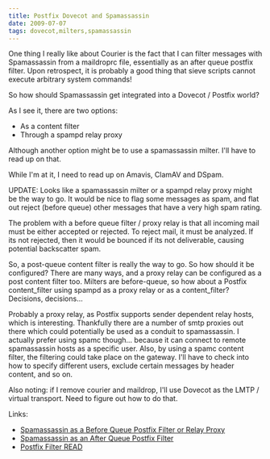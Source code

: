 ```yaml
---
title: Postfix Dovecot and Spamassassin
date: 2009-07-07
tags: dovecot,milters,spamassassin
---
```

One thing I really like about Courier is the fact that I can filter messages with Spamassassin from a maildroprc file, essentially as an after queue postfix filter. Upon retrospect, it is probably a good thing that sieve scripts cannot execute arbitrary system commands!

So how should Spamassassin get integrated into a Dovecot / Postfix world?

As I see it, there are two options:

<ul><li>As a content filter</li><li>Through a spampd relay proxy
</li></ul>Although another option might be to use a spamassassin milter. I'll have to read up on that.

While I'm at it, I need to read up on Amavis, ClamAV and DSpam.

UPDATE: Looks like a spamassassin milter or a spampd relay proxy might be the way to go. It would be nice to flag some messages as spam, and flat out reject (before queue) other messages that have a very high spam rating.

The problem with a before queue filter / proxy relay is that all incoming mail must be either accepted or rejected. To reject mail, it must be analyzed. If its not rejected, then it would be bounced if its not deliverable, causing potential backscatter spam.

So, a post-queue content filter is really the way to go. So how should it be configured? There are many ways, and a proxy relay can be configured as a post content filter too. Milters are before-queue, so how about a Postfix content_filter using spampd as a proxy relay or as a content_filter? Decisions, decisions...

Probably a proxy relay, as Postfix supports sender dependent relay hosts, which is interesting. Thankfully there are a number of smtp proxies out there which could potentially be used as a conduit to spamassassin. I actually prefer using spamc though... because it can connect to remote spamassassin hosts as a specific user. Also, by using a spamc content filter, the filtering could take place on the gateway. I'll have to check into how to specify different users, exclude certain messages by header content, and so on.

Also noting: if I remove courier and maildrop, I'll use Dovecot as the LMTP / virtual transport. Need to figure out how to do that.

Links:

<ul><li><a href="http://wiki.apache.org/spamassassin/IntegratePostfixViaSpampd">Spamassassin as a Before Queue Postfix Filter or Relay Proxy</a></li><li><a href="http://wiki.apache.org/spamassassin/IntegratedSpamdInPostfix">Spamassassin as an After Queue Postfix Filter</a></li><li><a href="http://www.postfix.org/FILTER_README.html">Postfix Filter READ</a>
</li></ul>

